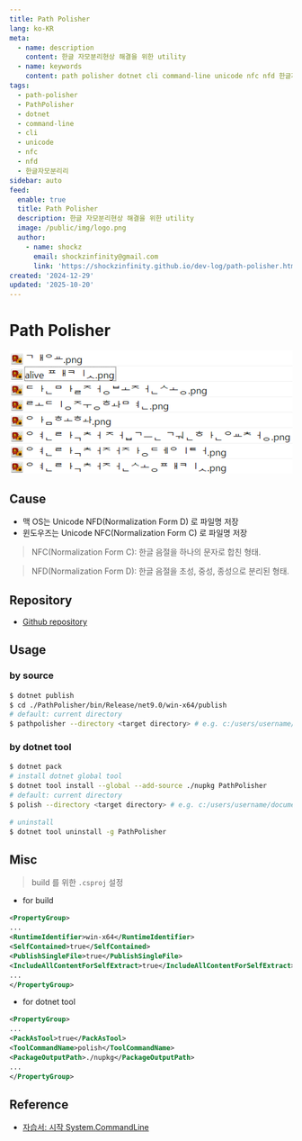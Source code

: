 ```yaml
---
title: Path Polisher
lang: ko-KR
meta:
  - name: description
    content: 한글 자모분리현상 해결을 위한 utility
  - name: keywords
    content: path polisher dotnet cli command-line unicode nfc nfd 한글자모분리
tags:
  - path-polisher
  - PathPolisher
  - dotnet
  - command-line
  - cli
  - unicode
  - nfc
  - nfd
  - 한글자모분리리
sidebar: auto
feed:
  enable: true
  title: Path Polisher
  description: 한글 자모분리현상 해결을 위한 utility
  image: /public/img/logo.png
  author:
    - name: shockz
      email: shockzinfinity@gmail.com
      link: 'https://shockzinfinity.github.io/dev-log/path-polisher.html'
created: '2024-12-29'
updated: '2025-10-20'
---
```


# Path Polisher

<TagLinks />

![한글자모분리현상](./image/path-polisher.1.png)

## Cause

- 맥 OS는 Unicode NFD(Normalization Form D) 로 파일명 저장
- 윈도우즈는 Unicode NFC(Normalization Form C) 로 파일명 저장

> NFC(Normalization Form C): 한글 음절을 하나의 문자로 합친 형태.

> NFD(Normalization Form D): 한글 음절을 초성, 중성, 종성으로 분리된 형태.

## Repository

- [Github repository](https://github.com/shockzinfinity/PathPolisher.git)

## Usage

### by source

```bash
$ dotnet publish
$ cd ./PathPolisher/bin/Release/net9.0/win-x64/publish
# default: current directory
$ pathpolisher --directory <target directory> # e.g. c:/users/username/documents
```

### by dotnet tool

```bash
$ dotnet pack
# install dotnet global tool
$ dotnet tool install --global --add-source ./nupkg PathPolisher
# default: current directory
$ polish --directory <target directory> # e.g. c:/users/username/documents
```

```bash
# uninstall
$ dotnet tool uninstall -g PathPolisher
```

## Misc

> build 를 위한 `.csproj` 설정

- for build

```xml
<PropertyGroup>
...
<RuntimeIdentifier>win-x64</RuntimeIdentifier>
<SelfContained>true</SelfContained>
<PublishSingleFile>true</PublishSingleFile>
<IncludeAllContentForSelfExtract>true</IncludeAllContentForSelfExtract>
...
</PropertyGroup>
```

- for dotnet tool

```xml
<PropertyGroup>
...
<PackAsTool>true</PackAsTool>
<ToolCommandName>polish</ToolCommandName>
<PackageOutputPath>./nupkg</PackageOutputPath>
...
</PropertyGroup>
```

## Reference

- [자습서: 시작 System.CommandLine](https://learn.microsoft.com/ko-kr/dotnet/standard/commandline/get-started-tutorial)
